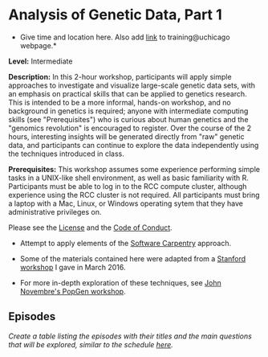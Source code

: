 # Analysis of Genetic Data, Part 1

+ Give time and location here. Also add
 [link](http://training.uchicago.edu/course_detail.cfm?course_id=1714)
 to training@uchicago webpage.*

**Level:** Intermediate

**Description:** In this 2-hour workshop, participants will apply
simple approaches to investigate and visualize large-scale genetic
data sets, with an emphasis on practical skills that can be applied to
genetics research. This is intended to be a more informal, hands-on
workshop, and no background in genetics is required; anyone with
intermediate computing skills (see "Prerequisites") who is curious
about human genetics and the "genomics revolution" is encouraged to
register. Over the course of the 2 hours, interesting insights will be
generated directly from "raw" genetic data, and participants can
continue to explore the data independently using the techniques
introduced in class.

**Prerequisites:** This workshop assumes some experience performing
simple tasks in a UNIX-like shell environment, as well as basic
familiarity with R. Participants must be able to log in to the RCC
compute cluster, although experience using the RCC cluster is not
required. All participants must bring a laptop with a Mac, Linux, or
Windows operating sytem that they have administrative privileges on.

Please see the [License](LICENSE) and the
[Code of Conduct](conduct.md).

+ Attempt to apply elements of the
[Software Carpentry](http://software-carpentry.org/lessons) approach.

+ Some of the materials contained here were adapted from a
[Stanford workshop](https://github.com/Ancestry/cehg16-workshop) I
gave in March 2016.

+ For more in-depth exploration of these techniques, see
[John Novembre's PopGen
workshop](https://github.com/NovembreLab/HGDP_PopStruct_Exercise).

## Episodes

*Create a table listing the episodes with their titles and the main
questions that will be explored, similar to the schedule
[here](http://swcarpentry.github.io/r-novice-inflammation).*
